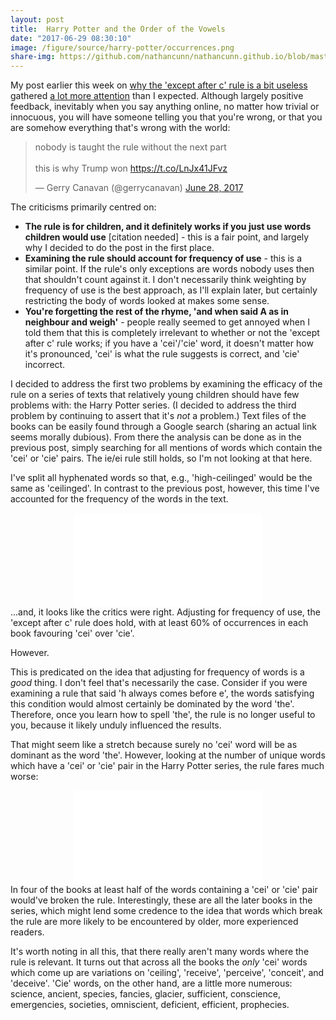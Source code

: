 ```yaml
---
layout: post
title:  Harry Potter and the Order of the Vowels
date: "2017-06-29 08:30:10"
image: /figure/source/harry-potter/occurrences.png
share-img: https://github.com/nathancunn/nathancunn.github.io/blob/master/figure/source/harry-potter/occurrences.png?raw=true
---
```


My post earlier this week on [why the 'except after c' rule is a bit useless](http://www.nathancunn.com/2017-06-26-i-before-e-except-after-w/) gathered [a lot more attention](https://www.washingtonpost.com/news/wonk/wp/2017/06/28/the-i-before-e-except-after-c-rule-is-a-giant-lie/) than I expected. Although largely positive feedback, inevitably when you say anything online, no matter how trivial or innocuous, you will have someone telling you that you're wrong, or that you are somehow everything that's wrong with the world:

<blockquote class="twitter-tweet" data-lang="en"><p lang="en" dir="ltr">nobody is taught the rule without the next part<br><br>this is why Trump won <a href="https://t.co/LnJx41JFvz">https://t.co/LnJx41JFvz</a></p>&mdash; Gerry Canavan (@gerrycanavan) <a href="https://twitter.com/gerrycanavan/status/880060763632750593">June 28, 2017</a></blockquote>
<script async src="//platform.twitter.com/widgets.js" charset="utf-8"></script>
The criticisms primarily centred on:

-   **The rule is for children, and it definitely works if you just use words children would use** \[citation needed\] - this is a fair point, and largely why I decided to do the post in the first place.
-   **Examining the rule should account for frequency of use** - this is a similar point. If the rule's only exceptions are words nobody uses then that shouldn't count against it. I don't necessarily think weighting by frequency of use is the best approach, as I'll explain later, but certainly restricting the body of words looked at makes some sense.
-   **You're forgetting the rest of the rhyme, 'and when said A as in neighbour and weigh'** - people really seemed to get annoyed when I told them that this is completely irrelevant to whether or not the 'except after c' rule works; if you have a 'cei'/'cie' word, it doesn't matter how it's pronounced, 'cei' is what the rule suggests is correct, and 'cie' incorrect.

I decided to address the first two problems by examining the efficacy of the rule on a series of texts that relatively young children should have few problems with: the Harry Potter series. (I decided to address the third problem by continuing to assert that it's *not* a problem.) Text files of the books can be easily found through a Google search (sharing an actual link seems morally dubious). From there the analysis can be done as in the previous post, simply searching for all mentions of words which contain the 'cei' or 'cie' pairs. The ie/ei rule still holds, so I'm not looking at that here.

I've split all hyphenated words so that, e.g., 'high-ceilinged' would be the same as 'ceilinged'. In contrast to the previous post, however, this time I've accounted for the frequency of the words in the text.

<center>
<embed src="../figure/source/harry-potter/occurrences.svg" type="image/svg+xml" />
</center>
...and, it looks like the critics were right. Adjusting for frequency of use, the 'except after c' rule does hold, with at least 60% of occurrences in each book favouring 'cei' over 'cie'.

However.

This is predicated on the idea that adjusting for frequency of words is a *good* thing. I don't feel that's necessarily the case. Consider if you were examining a rule that said 'h always comes before e', the words satisfying this condition would almost certainly be dominated by the word 'the'. Therefore, once you learn how to spell 'the', the rule is no longer useful to you, because it likely unduly influenced the results.

That might seem like a stretch because surely no 'cei' word will be as dominant as the word 'the'. However, looking at the number of unique words which have a 'cei' or 'cie' pair in the Harry Potter series, the rule fares much worse:

<center>
<embed src="../figure/source/harry-potter/uniques.svg" type="image/svg+xml" />
</center>
In four of the books at least half of the words containing a 'cei' or 'cie' pair would've broken the rule. Interestingly, these are all the later books in the series, which might lend some credence to the idea that words which break the rule are more likely to be encountered by older, more experienced readers.

It's worth noting in all this, that there really aren't many words where the rule is relevant. It turns out that across all the books the *only* 'cei' words which come up are variations on 'ceiling', 'receive', 'perceive', 'conceit', and 'deceive'. 'Cie' words, on the other hand, are a little more numerous: science, ancient, species, fancies, glacier, sufficient, conscience, emergencies, societies, omniscient, deficient, efficient, prophecies.
